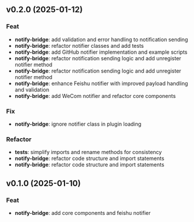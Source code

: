 ## v0.2.0 (2025-01-12)

### Feat

- **notify-bridge**: add validation and error handling to notification sending
- **notify-bridge**: refactor notifier classes and add tests
- **notify-bridge**: add GitHub notifier implementation and example scripts
- **notify-bridge**: refactor notification sending logic and add unregister notifier method
- **notify-bridge**: refactor notification sending logic and add unregister notifier method
- **notify-bridge**: enhance Feishu notifier with improved payload handling and validation
- **notify-bridge**: add WeCom notifier and refactor core components

### Fix

- **notify-bridge**: ignore notifier class in plugin loading

### Refactor

- **tests**: simplify imports and rename methods for consistency
- **notify-bridge**: refactor code structure and import statements
- **notify-bridge**: refactor code structure and import statements

## v0.1.0 (2025-01-10)

### Feat

- **notify-bridge**: add core components and feishu notifier
